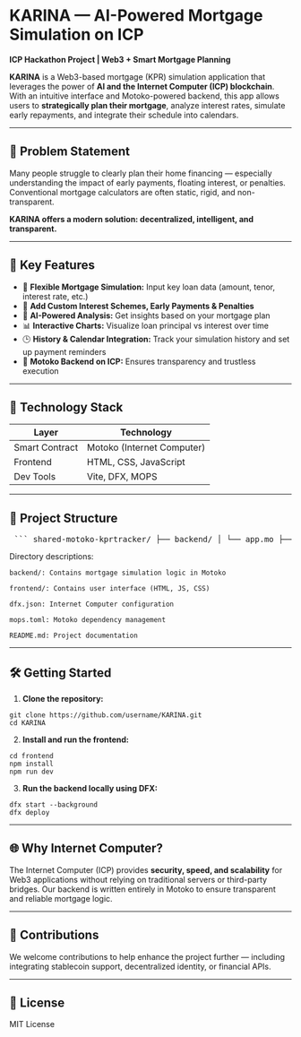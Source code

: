 # KARINA — AI-Powered Mortgage Simulation on ICP

**ICP Hackathon Project | Web3 + Smart Mortgage Planning**

**KARINA** is a Web3-based mortgage (KPR) simulation application that leverages the power of **AI and the Internet Computer (ICP) blockchain**. With an intuitive interface and Motoko-powered backend, this app allows users to **strategically plan their mortgage**, analyze interest rates, simulate early repayments, and integrate their schedule into calendars.

---

## 🎯 Problem Statement

Many people struggle to clearly plan their home financing — especially understanding the impact of early payments, floating interest, or penalties. Conventional mortgage calculators are often static, rigid, and non-transparent.

**KARINA offers a modern solution: decentralized, intelligent, and transparent.**

---

## 🚀 Key Features

- 🧮 **Flexible Mortgage Simulation:** Input key loan data (amount, tenor, interest rate, etc.)
- 🔁 **Add Custom Interest Schemes, Early Payments & Penalties**
- 🧠 **AI-Powered Analysis:** Get insights based on your mortgage plan
- 📊 **Interactive Charts:** Visualize loan principal vs interest over time
- 🕒 **History & Calendar Integration:** Track your simulation history and set up payment reminders
- 🔐 **Motoko Backend on ICP:** Ensures transparency and trustless execution

---

## 🧱 Technology Stack

| Layer          | Technology                  |
| -------------- | --------------------------- |
| Smart Contract | Motoko (Internet Computer)  |
| Frontend       | HTML, CSS, JavaScript       |
| Dev Tools      | Vite, DFX, MOPS             |

---

## 📂 Project Structure

<pre> ``` shared-motoko-kprtracker/ ├── backend/ │ └── app.mo ├── frontend/ │ ├── index.html │ ├── main.js │ ├── styles.css │ └── ... ├── dfx.json ├── mops.toml └── README.md ``` </pre>

Directory descriptions:

    backend/: Contains mortgage simulation logic in Motoko

    frontend/: Contains user interface (HTML, JS, CSS)

    dfx.json: Internet Computer configuration

    mops.toml: Motoko dependency management

    README.md: Project documentation
---

## 🛠️ Getting Started

1. **Clone the repository:**

```
git clone https://github.com/username/KARINA.git
cd KARINA
```

2. **Install and run the frontend:**
```
cd frontend
npm install
npm run dev
```

3. **Run the backend locally using DFX:**
```
dfx start --background
dfx deploy
```

---

## 🌐 Why Internet Computer?

The Internet Computer (ICP) provides **security, speed, and scalability** for Web3 applications without relying on traditional servers or third-party bridges. Our backend is written entirely in Motoko to ensure transparent and reliable mortgage logic.

---

## 🤝 Contributions

We welcome contributions to help enhance the project further — including integrating stablecoin support, decentralized identity, or financial APIs.

---

## 📄 License

MIT License


